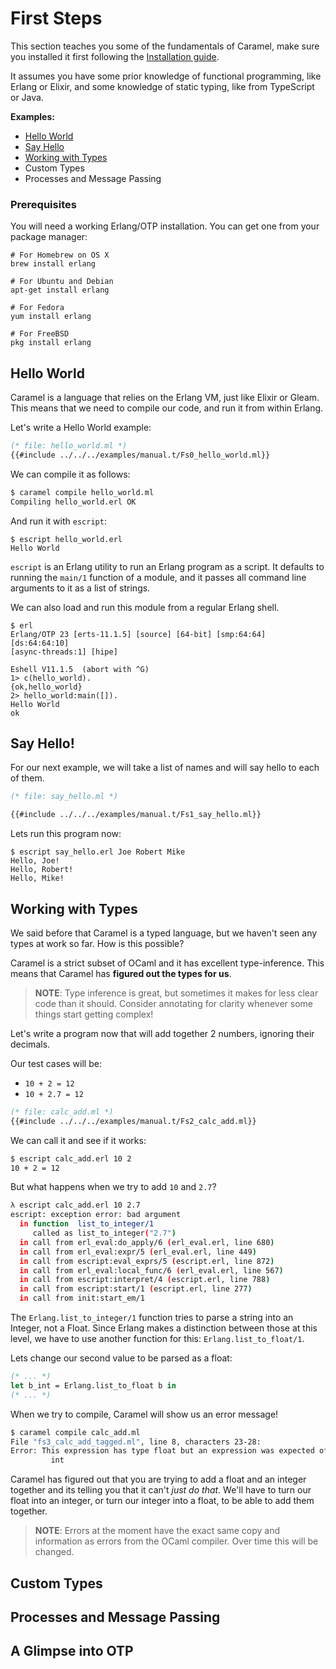 # First Steps

This section teaches you some of the fundamentals of Caramel, make sure you installed it first following the [Installation guide](./installation.html).

It assumes you have some prior knowledge of functional programming, like
Erlang or Elixir, and some knowledge of static typing, like from TypeScript
or Java.

**Examples:**
* [Hello World](#hello-world)
* [Say Hello](#say-hello)
* [Working with Types](#working-with-types)
* Custom Types
* Processes and Message Passing

### Prerequisites

You will need a working Erlang/OTP installation. You can get one from your
package manager:

```
# For Homebrew on OS X
brew install erlang

# For Ubuntu and Debian
apt-get install erlang

# For Fedora
yum install erlang

# For FreeBSD
pkg install erlang
```

## Hello World

Caramel is a language that relies on the Erlang VM, just like Elixir or
Gleam. This means that we need to compile our code, and run it from within
Erlang.

Let's write a Hello World example:

```ocaml
(* file: hello_world.ml *)
{{#include ../../../examples/manual.t/Fs0_hello_world.ml}}
```

We can compile it as follows:

```bash
$ caramel compile hello_world.ml
Compiling hello_world.erl OK
```

And run it with `escript`:

```
$ escript hello_world.erl
Hello World
```

`escript` is an Erlang utility to run an Erlang program as a script. It
defaults to running the `main/1` function of a module, and it passes all
command line arguments to it as a list of strings.

We can also load and run this module from a regular Erlang shell.

```
$ erl
Erlang/OTP 23 [erts-11.1.5] [source] [64-bit] [smp:64:64] [ds:64:64:10]
[async-threads:1] [hipe]

Eshell V11.1.5  (abort with ^G)
1> c(hello_world).
{ok,hello_world}
2> hello_world:main([]).
Hello World
ok
```

## Say Hello!

For our next example, we will take a list of names and will say hello to each of them.

```ocaml
(* file: say_hello.ml *)

{{#include ../../../examples/manual.t/Fs1_say_hello.ml}}
```

Lets run this program now:

```
$ escript say_hello.erl Joe Robert Mike
Hello, Joe!
Hello, Robert!
Hello, Mike!
```

## Working with Types

We said before that Caramel is a typed language, but we haven't seen any
types at work so far. How is this possible?

Caramel is a strict subset of OCaml and it has excellent type-inference. This
means that Caramel has **figured out the types for us**.

> **NOTE**: Type inference is great, but sometimes it makes for less clear code
> than it should. Consider annotating for clarity whenever some things start
> getting complex!

Let's write a program now that will add together 2 numbers, ignoring their
decimals.

Our test cases will be:

* `10 + 2 = 12`
* `10 + 2.7 = 12`

```ocaml
(* file: calc_add.ml *)
{{#include ../../../examples/manual.t/Fs2_calc_add.ml}}
```

We can call it and see if it works:

```bash
$ escript calc_add.erl 10 2
10 + 2 = 12
```

But what happens when we try to add `10` and `2.7`?

```bash
λ escript calc_add.erl 10 2.7
escript: exception error: bad argument
  in function  list_to_integer/1
     called as list_to_integer("2.7")
  in call from erl_eval:do_apply/6 (erl_eval.erl, line 680)
  in call from erl_eval:expr/5 (erl_eval.erl, line 449)
  in call from escript:eval_exprs/5 (escript.erl, line 872)
  in call from erl_eval:local_func/6 (erl_eval.erl, line 567)
  in call from escript:interpret/4 (escript.erl, line 788)
  in call from escript:start/1 (escript.erl, line 277)
  in call from init:start_em/1
```

The `Erlang.list_to_integer/1` function tries to parse a string into an
Integer, not a Float. Since Erlang makes a distinction between those at this
level, we have to use another function for this: `Erlang.list_to_float/1`.

Lets change our second value to be parsed as a float:

```ocaml
(* ... *)
let b_int = Erlang.list_to_float b in
(* ... *)
```

When we try to compile, Caramel will show us an error message!


```bash
$ caramel compile calc_add.ml
File "fs3_calc_add_tagged.ml", line 8, characters 23-28:
Error: This expression has type float but an expression was expected of type
         int
```

Caramel has figured out that you are trying to add a float and an integer
together and its telling you that it can't _just do that_. We'll have to turn
our float into an integer, or turn our integer into a float, to be able to add
them together.

> **NOTE**: Errors at the moment have the exact same copy and information as
> errors from the OCaml compiler. Over time this will be changed.

## Custom Types

## Processes and Message Passing

## A Glimpse into OTP
